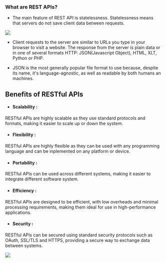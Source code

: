 ### What are REST APIs?

- The main feature of REST API is statelessness. Statelessness means that servers do not save client data between requests.

![](https://blog.clicksend.com/wp-content/uploads/2022/09/REST-API-Body-Image-2.png)

- Client requests to the server are similar to URLs you type in your browser to visit a website. The response from the server is plain data or in one of several formats HTTP: JSON(Javascript Object), HTML, XLT, Python or PHP.

- JSON is the most generally popular file format to use because, despite its name, it's language-agnostic, as well as readable by both humans an machines.

## Benefits of RESTful APIs
 - ####  Scalability : 
RESTful APIs are highly scalable as they use standard protocols and formats, making it easier to scale up or down the system.

- #### Flexibility :
RESTful APIs are highly flexible as they can be used with any programming language and can be inplemented on any platform or device.

- #### Portability : 
RESTful APIs can be used across different systems, making it easier to integrate different software system.

- #### Efficiency :
RESTful APIs are designed to be efficient, with low overheads and minimal processing requirements, making them ideal for use in high-performance applications.

- #### Security :
RESTful APIs can be secured using standard security protocols such as OAuth, SSL/TLS and HTTPS, providing a secure way to exchange data between systems. 

![](https://xtracta.com/wp-content/uploads/2021/09/building-integration-xtractas-api.jpg)
